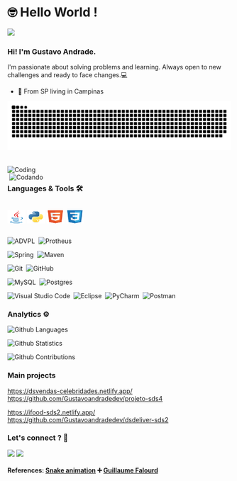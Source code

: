 <h1>🤓 Hello World ! </h1>

![](http://estruyf-github.azurewebsites.net/api/VisitorHit?user=Gustavobjj&repo=Gustavobjj&countColorcountColor)

### Hi! I'm Gustavo Andrade.
I'm passionate about solving problems and learning. Always open to new challenges and ready to face changes.💻

- 📍 From SP living in Campinas


![Snake animation](https://raw.githubusercontent.com/Platane/snk/output/github-contribution-grid-snake.svg)

<div style="display: inline_block"><br>

<img align="center" alt="Coding" width="500" src="https://res.cloudinary.com/practicaldev/image/fetch/s--R5KgC1bh--/c_limit%2Cf_auto%2Cfl_progressive%2Cq_66%2Cw_880/https://dev-to-uploads.s3.amazonaws.com/i/oi2rwsde00xo9ou6jwsl.gif">

<img align="right" alt="Codando" width="500" src="https://res.cloudinary.com/practicaldev/image/fetch/s--R5KgC1bh--/c_limit%2Cf_auto%2Cfl_progressive%2Cq_66%2Cw_880/https://dev-to-uploads.s3.amazonaws.com/i/oi2rwsde00xo9ou6jwsl.gif">

</div>

### Languages & Tools 🛠

<div style="display: inline_block"><br>
  <img align="center" alt="Gustavo-Java" height="30" width="40" src="https://raw.githubusercontent.com/devicons/devicon/master/icons/java/java-original.svg">
  <img align="center" alt="Gustavo-Python" height="30" width="40" src="https://raw.githubusercontent.com/devicons/devicon/master/icons/python/python-original.svg">
  <img align="center" alt="Gustavo-HTML" height="30" width="40" src="https://raw.githubusercontent.com/devicons/devicon/master/icons/html5/html5-original.svg">
  <img align="center" alt="Gustavo-CSS" height="30" width="40" src="https://raw.githubusercontent.com/devicons/devicon/master/icons/css3/css3-original.svg">
</div>
<br>

![ADVPL](https://img.shields.io/badge/-ADVPL-05122A?style=flat&logo=ADVPL&logoColor=white)&nbsp;
![Protheus](https://img.shields.io/badge/-Protheus-05122A?style=flat&logo=Protheus&logoColor=white)&nbsp;

![Spring](https://img.shields.io/badge/-Spring-05122A?style=flat&logo=spring&logoColor=white)&nbsp;
![Maven](https://img.shields.io/badge/-Maven-05122A?style=flat&logo=apache-maven&logoColor=white)&nbsp;

![Git](https://img.shields.io/badge/-Git-05122A?style=flat&logo=git)&nbsp;
![GitHub](https://img.shields.io/badge/-GitHub-05122A?style=flat&logo=github)&nbsp;

![MySQL](https://img.shields.io/badge/-MySQL-05122A?style=flat&logo=mysql&logoColor=white)&nbsp;
![Postgres](https://img.shields.io/badge/-Postgres-05122A?style=flat&logo=postgresql)&nbsp;

![Visual Studio Code](https://img.shields.io/badge/-Visual%20Studio%20Code-05122A?style=flat&logo=visual-studio-code&logoColor=007ACC)&nbsp;
![Eclipse](https://img.shields.io/badge/-Eclipse-05122A?style=flat&logo=eclipse&logoColor=007ACC)&nbsp;
![PyCharm](https://img.shields.io/badge/-PyCharm-05122A?style=flat&logo=PyCharm&logoColor=007ACC)&nbsp;
![Postman](https://img.shields.io/badge/-Postman-05122A?style=flat&logo=postman)&nbsp;

### Analytics ⚙️

![Github Languages](https://github-readme-stats.vercel.app/api/top-langs/?username=Gustavoandradedev&layout=compact&count_private=true)

![Github Statistics](https://github-readme-stats.vercel.app/api/?username=Gustavoandradedev&count_private=true&show_icons=true)

![Github Contributions](https://github-readme-streak-stats.herokuapp.com/?user=Gustavoandradedev&hide_border=true)

### Main projects
https://dsvendas-celebridades.netlify.app/ <br/>
https://github.com/Gustavoandradedev/projeto-sds4

https://ifood-sds2.netlify.app/ <br/>
https://github.com/Gustavoandradedev/dsdeliver-sds2

### Let's connect ? 🤝

<p align="left">
	<a href="https://www.linkedin.com/in/gustavo-nascimento-andrade-5504aa201/"><img src="https://img.shields.io/badge/-gustavoandrade-0077B5?style=flat&logo=Linkedin&logoColor=white"/></a>
	<a href="https://www.instagram.com/gustavojiu/"><img src="https://img.shields.io/badge/-Instagram-C13584?style=flat&labelColor=C13584&logo=instagram&logoColor=white&link"/></a>
<p/>  

#### References: [Snake animation](https://github.com/Platane/snk) ➕ [Guillaume Falourd](https://dev.to/guifalourd/step-by-step-to-create-a-readme-for-your-github-profile-1i0g)
